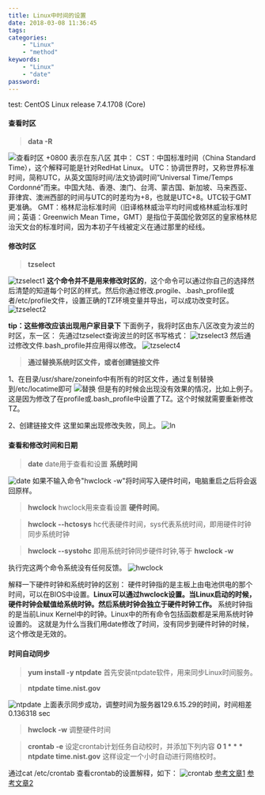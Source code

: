 ```yaml
---
title: Linux中时间的设置
date: 2018-03-08 11:36:45
tags:
categories:
    - "Linux"
    - "method"
keywords:
    - "Linux"
    - "date"
password:
---
```

test: CentOS Linux release 7.4.1708 (Core)
#### 查看时区
> **data -R**

![查看时区](http://p3ax8ersb.bkt.clouddn.com/201803081634_167.png-960.jpg)
+0800 表示在东八区
其中：
CST：中国标准时间（China Standard Time），这个解释可能是针对RedHat Linux。
UTC：协调世界时，又称世界标准时间，简称UTC，从英文国际时间/法文协调时间”Universal Time/Temps Cordonné”而来。中国大陆、香港、澳门、台湾、蒙古国、新加坡、马来西亚、菲律宾、澳洲西部的时间与UTC的时差均为+8，也就是UTC+8。UTC较于GMT更准确。
GMT：格林尼治标准时间（旧译格林威治平均时间或格林威治标准时间；英语：Greenwich Mean Time，GMT）是指位于英国伦敦郊区的皇家格林尼治天文台的标准时间，因为本初子午线被定义在通过那里的经线。
#### 修改时区
> **tzselect**

<!--more-->
![tzselect1](http://p3ax8ersb.bkt.clouddn.com/201803081645_514.png-960.jpg)
**这个命令并不是用来修改时区的**，这个命令可以通过你自己的选择然后清楚的知道每个时区的样式。然后你通过修改.progile、.bash_profile或者/etc/profile文件，设置正确的TZ环境变量并导出，可以成功改变时区。
![tzselect2](http://p3ax8ersb.bkt.clouddn.com/201803081647_798.png-960.jpg)

**tip：这些修改应该出现用户家目录下**
下面例子，我将时区由东八区改变为波兰的时区，东一区：
先通过tzselect查询波兰的时区书写格式：
![tzselect3](http://p3ax8ersb.bkt.clouddn.com/201803081702_845.png-960.jpg)
然后通过修改文件.bash_profile并应用得以修改。
![tzselect4](http://p3ax8ersb.bkt.clouddn.com/201803081701_60.png-960.jpg)
> **通过替换系统时区文件，或者创建链接文件**

1、在目录/usr/share/zoneinfo中有所有的时区文件，通过复制替换到/etc/locatime即可
![替换](http://p3ax8ersb.bkt.clouddn.com/201803081715_394.png-960.jpg)
但是有的时候会出现没有效果的情况，比如上例子。这是因为修改了在profile或.bash_profile中设置了TZ。这个时候就需要重新修改TZ。

2、创建链接文件
这里如果出现修改失败，同上。
![ln](http://p3ax8ersb.bkt.clouddn.com/201803081722_543.png-960.jpg)

#### 查看和修改时间和日期
> **date**
> date用于查看和设置 **系统时间**

![date](http://p3ax8ersb.bkt.clouddn.com/201803081733_375.png-960.jpg)
如果不输入命令"hwclock -w"将时间写入硬件时间，电脑重启之后将会返回原样。
> **hwclock**
> hwclock用来查看设置 **硬件时间**。

> **hwclock --hctosys**
> hc代表硬件时间，sys代表系统时间，即用硬件时钟同步系统时钟

> **hwclock --systohc**
> 即用系统时钟同步硬件时钟,等于 **hwclock -w**

执行完这两个命令系统没有任何反馈。
![hwclock](http://p3ax8ersb.bkt.clouddn.com/201803081739_539.png-960.jpg)

解释一下硬件时钟和系统时钟的区别：
硬件时钟指的是主板上由电池供电的那个时间，可以在BIOS中设置。**Linux可以通过hwclock设置。当Linux启动的时候，硬件时钟会赋值给系统时钟。然后系统时钟会独立于硬件时钟工作。**
系统时钟指的是当前Linux Kernel中的时钟。Linux中的所有命令包括函数都是采用系统时钟设置的。
这就是为什么当我们用date修改了时间，没有同步到硬件时钟的时候，这个修改是无效的。

#### 时间自动同步
> **yum install -y ntpdate**
首先安装ntpdate软件，用来同步Linux时间服务。

> **ntpdate time.nist.gov**

![ntpdate](http://p3ax8ersb.bkt.clouddn.com/201803081941_193.png-960.jpg)
上面表示同步成功，调整时间为服务器129.6.15.29的时间，时间相差0.136318 sec

> **hwclock -w**
调整硬件时间

> **crontab -e**
设定crontab计划任务自动校时，并添加下列内容
**0 1 * * * ntpdate time.nist.gov**
这样设定一个小时自动进行网络校时。

通过cat /etc/crontab 查看crontab的设置解释，如下：
![crontab](http://p3ax8ersb.bkt.clouddn.com/201803082006_609.png-1920.jpg)
[参考文章1](https://www.cnblogs.com/kerrycode/p/4217995.html)
[参考文章2](https://www.cnblogs.com/wanghuaijun/p/6547046.html)